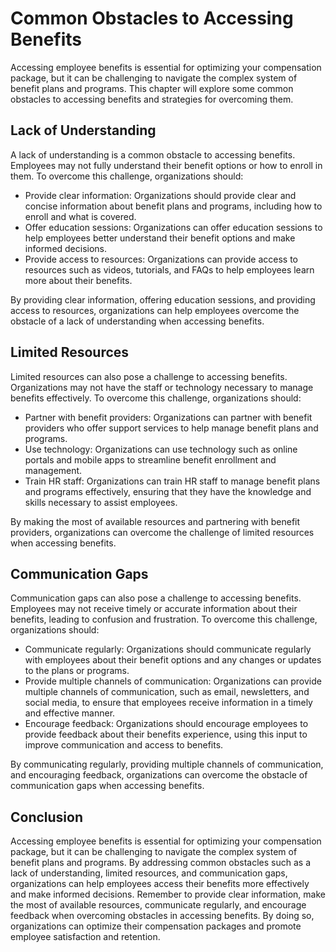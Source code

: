 # Common Obstacles to Accessing Benefits

Accessing employee benefits is essential for optimizing your compensation package, but it can be challenging to navigate the complex system of benefit plans and programs. This chapter will explore some common obstacles to accessing benefits and strategies for overcoming them.

Lack of Understanding
---------------------

A lack of understanding is a common obstacle to accessing benefits. Employees may not fully understand their benefit options or how to enroll in them. To overcome this challenge, organizations should:

* Provide clear information: Organizations should provide clear and concise information about benefit plans and programs, including how to enroll and what is covered.
* Offer education sessions: Organizations can offer education sessions to help employees better understand their benefit options and make informed decisions.
* Provide access to resources: Organizations can provide access to resources such as videos, tutorials, and FAQs to help employees learn more about their benefits.

By providing clear information, offering education sessions, and providing access to resources, organizations can help employees overcome the obstacle of a lack of understanding when accessing benefits.

Limited Resources
-----------------

Limited resources can also pose a challenge to accessing benefits. Organizations may not have the staff or technology necessary to manage benefits effectively. To overcome this challenge, organizations should:

* Partner with benefit providers: Organizations can partner with benefit providers who offer support services to help manage benefit plans and programs.
* Use technology: Organizations can use technology such as online portals and mobile apps to streamline benefit enrollment and management.
* Train HR staff: Organizations can train HR staff to manage benefit plans and programs effectively, ensuring that they have the knowledge and skills necessary to assist employees.

By making the most of available resources and partnering with benefit providers, organizations can overcome the challenge of limited resources when accessing benefits.

Communication Gaps
------------------

Communication gaps can also pose a challenge to accessing benefits. Employees may not receive timely or accurate information about their benefits, leading to confusion and frustration. To overcome this challenge, organizations should:

* Communicate regularly: Organizations should communicate regularly with employees about their benefit options and any changes or updates to the plans or programs.
* Provide multiple channels of communication: Organizations can provide multiple channels of communication, such as email, newsletters, and social media, to ensure that employees receive information in a timely and effective manner.
* Encourage feedback: Organizations should encourage employees to provide feedback about their benefits experience, using this input to improve communication and access to benefits.

By communicating regularly, providing multiple channels of communication, and encouraging feedback, organizations can overcome the obstacle of communication gaps when accessing benefits.

Conclusion
----------

Accessing employee benefits is essential for optimizing your compensation package, but it can be challenging to navigate the complex system of benefit plans and programs. By addressing common obstacles such as a lack of understanding, limited resources, and communication gaps, organizations can help employees access their benefits more effectively and make informed decisions. Remember to provide clear information, make the most of available resources, communicate regularly, and encourage feedback when overcoming obstacles in accessing benefits. By doing so, organizations can optimize their compensation packages and promote employee satisfaction and retention.
